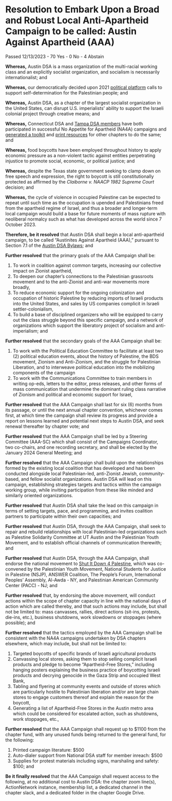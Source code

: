 # Resolution to Embark Upon a Broad and Robust Local Anti-Apartheid Campaign to be called: Austin Against Apartheid (AAA)

Passed 12/13/2023 - 70 Yes - 0 No - 4 Abstain

**Whereas,** Austin DSA is a mass organization of the multi-racial working class and an explicitly socialist organization, and socialism is necessarily internationalist; and

**Whereas,** our democratically decided upon 2021 [political platform](https://www.dsausa.org/dsa-political-platform-from-2021-convention/#international) calls to support self-determination for the Palestinian people; and

**Whereas,** Austin DSA, as a chapter of the largest socialist organization in the United States, can disrupt U.S. imperialists’ ability to support the Israeli colonial project through creative means; and

**Whereas,** Connecticut DSA and [Tampa DSA members](https://www.canva.com/design/DAFqiOD3VXI/8dWt9pF3xVmPYRSaFFt5dg/edit) have both participated in successful No Appetite for Apartheid (NA4A) campaigns and [generated a toolkit](https://drive.google.com/file/d/1MEsP6oNHgfdNtsyDO32ef8BGUJgFHlW_/view?usp=sharing) and [print resources](https://www.canva.com/design/DAFiYWfP7TM/0c2bkHdBlSHm-M3NjhlSng/edit) for other chapters to do the same; and

**Whereas,** food boycotts have been employed throughout history to apply economic pressure as a non-violent tactic against entities perpetrating injustice to promote social, economic, or political justice; and

**Whereas,** despite the Texas state government seeking to clamp down on free speech and expression, the right to boycott is still constitutionally protected as affirmed by the *Claiborne v. NAACP 1982 Supreme Court* decision; and

**Whereas,** the cycle of violence in occupied Palestine can be expected to repeat until such time as the occupation is upended and Palestinians freed from the apartheid regime of Israel, and thus a broader and longer-term local campaign would build a base for future moments of mass rupture with neoliberal normalcy such as what has developed across the world since 7 October 2023.

**Therefore, be it resolved** that Austin DSA shall begin a local anti-apartheid campaign, to be called “Austinites Against Apartheid (AAA),” pursuant to Section 7.1 of the [Austin DSA Bylaws](https://www.austindsa.org/bylaws); and

**Further resolved** that the primary goals of the AAA Campaign shall be:

1. To work in coalition against common targets, increasing our collective impact on Zionist apartheid,
2. To deepen our chapter’s connections to the Palestinian grassroots movement and to the anti-Zionist and anti-war movements more broadly,
3. To reduce economic support for the ongoing colonization and occupation of historic Palestine by reducing imports of Israeli products into the United States, and sales by US companies complicit in Israeli settler-colonialism,
4. To build a base of disciplined organizers who will be equipped to carry out the class struggle beyond this specific campaign, and a network of organizations which support the liberatory project of socialism and anti-imperialism; and

**Further resolved** that the secondary goals of the AAA Campaign shall be:

1. To work with the Political Education Committee to facilitate at least two (2) political education events, about the history of Palestine, the BDS movement, Zionism and Anti-Zionism, and the struggle for Palestinian Liberation, and to interweave political education into the mobilizing components of the campaign
2. To work with the Communications Committee to train members in writing op-eds, letters to the editor, press releases, and other forms of mass communication that undermine the dominant ruling class narrative of Zionism and political and economic support for Israel,

**Further resolved** that the AAA Campaign shall last for six (6) months from its passage, or until the next annual chapter convention, whichever comes first, at which time the campaign shall review its progress and provide a report on lessons learned and potential next steps to Austin DSA, and seek renewal thereafter by chapter vote; and

**Further resolved** that the AAA Campaign shall be led by a Steering Committee (AAA-SC) which shall consist of the Campaigns Coordinator, two co-chairs, and one recording secretary, and shall be elected by the January 2024 General Meeting; and

**Further resolved** that the AAA Campaign shall build upon the relationships formed by the existing local coalition that has developed and has been conducted alongside local Palestinian-led, anti-Zionist Jewish, community-based, and fellow socialist organizations. Austin DSA will lead on this campaign, establishing strategies targets and tactics within the campaign working group, while inviting participation from these like minded and similarly oriented organizations.

**Further resolved** that Austin DSA shall take the lead on this campaign in terms of setting targets, pace, and programming, and invites coalition partners to participate within their own capacities; and

**Further resolved** that Austin DSA, through the AAA Campaign, shall seek to repair and rebuild relationships with local Palestinian-led organizations such as Palestine Solidarity Committee at UT Austin and the Palestinian Youth Movement, and to establish official channels of communication therewith; and

**Further resolved** that Austin DSA, through the AAA Campaign, shall endorse the national movement to [Shut It Down 4 Palestine](https://www.shutitdown4palestine.org), which was co-convened by the Palestinian Youth Movement, National Students for Justice in Palestine (NSJP), ANSWER Coalition, The People’s Forum, International Peoples’ Assembly, Al-Awda - NY, and Palestinian American Community Center (PACC) - NJ; and

**Further resolved** that, by endorsing the above movement, will conduct actions within the scope of chapter capacity in line with the national days of action which are called thereby, and that such actions may include, but shall not be limited to: mass canvasses, rallies, direct actions (sit-ins, protests, die-ins, etc.), business shutdowns, work slowdowns or stoppages (where possible); and

**Further resolved** that the tactics employed by the AAA Campaign shall be consistent with the NA4A campaigns undertaken by DSA chapters elsewhere, which may include, but shall not be limited to:

1. Targeted boycotts of specific brands of Israeli agricultural products
2. Canvassing local stores, asking them to stop selling complicit Israeli products and pledge to become “Apartheid-Free Stores,” including hanging posters explaining the business practice of boycotting Israeli products and decrying genocide in the Gaza Strip and occupied West Bank,
3. Tabling and flyering at community events and outside of stores which are particularly hostile to Palestinian liberation and/or are large chain stores to engage customers thereof and explain the reason for the boycott,
4. Generating a list of Apartheid-Free Stores in the Austin metro area which could be considered for escalated action, such as shutdowns, work stoppages, etc.,

**Further resolved** that the AAA Campaign shall request up to $1100 from the chapter fund, with any unused funds being returned to the general fund, for the following:

1. Printed campaign literature: $500
2. Auto-dialer support from National DSA staff for member inreach: $500
3. Supplies for protest materials including signs, marshaling and safety: $100; and

**Be it finally resolved** that the AAA Campaign shall request access to the following, at no additional cost to Austin DSA: the chapter zoom line(s), ActionNetwork instance, membership list, a dedicated channel in the chapter slack, and a dedicated folder in the chapter Google Drive.
